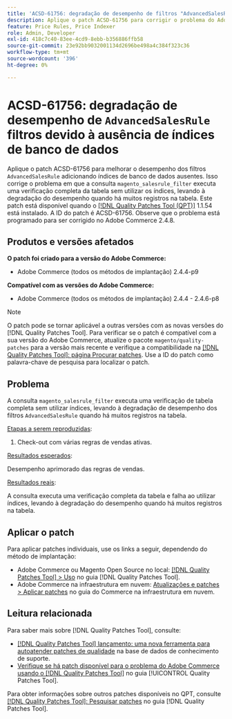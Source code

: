 ```yaml
---
title: 'ACSD-61756: degradação de desempenho de filtros "AdvancedSalesRule" devido à falta de índices de banco de dados'
description: Aplique o patch ACSD-61756 para corrigir o problema do Adobe Commerce em que a consulta "magento_salesrule_filter" executa uma verificação de tabela completa sem usar índices, resultando em degradação de desempenho ao manipular grandes volumes de registros. Este patch melhora o desempenho adicionando os índices de banco de dados ausentes para filtros "AdvancedSalesRule".
feature: Price Rules, Price Indexer
role: Admin, Developer
exl-id: 418c7c40-83ee-4cd9-8ebb-b356886ffb58
source-git-commit: 23e92bb9032001134d2696be498a4c384f323c36
workflow-type: tm+mt
source-wordcount: '396'
ht-degree: 0%

---
```


# ACSD-61756: degradação de desempenho de `AdvancedSalesRule` filtros devido à ausência de índices de banco de dados

Aplique o patch ACSD-61756 para melhorar o desempenho dos filtros `AdvancedSalesRule` adicionando índices de banco de dados ausentes. Isso corrige o problema em que a consulta `magento_salesrule_filter` executa uma verificação completa da tabela sem utilizar os índices, levando à degradação do desempenho quando há muitos registros na tabela. Este patch está disponível quando o [[!DNL Quality Patches Tool (QPT)]](https://experienceleague.adobe.com/en/docs/commerce-knowledge-base/kb/announcements/commerce-announcements/magento-quality-patches-released-new-tool-to-self-serve-quality-patches) 1.1.54 está instalado. A ID do patch é ACSD-61756. Observe que o problema está programado para ser corrigido no Adobe Commerce 2.4.8.

## Produtos e versões afetados

**O patch foi criado para a versão do Adobe Commerce:**

* Adobe Commerce (todos os métodos de implantação) 2.4.4-p9

**Compatível com as versões do Adobe Commerce:**

* Adobe Commerce (todos os métodos de implantação) 2.4.4 - 2.4.6-p8

>[!NOTE]
>
>O patch pode se tornar aplicável a outras versões com as novas versões do [!DNL Quality Patches Tool]. Para verificar se o patch é compatível com a sua versão do Adobe Commerce, atualize o pacote `magento/quality-patches` para a versão mais recente e verifique a compatibilidade na [[!DNL Quality Patches Tool]: página Procurar patches](https://experienceleague.adobe.com/tools/commerce-quality-patches/index.html). Use a ID do patch como palavra-chave de pesquisa para localizar o patch.

## Problema

A consulta `magento_salesrule_filter` executa uma verificação de tabela completa sem utilizar índices, levando à degradação de desempenho dos filtros `AdvancedSalesRule` quando há muitos registros na tabela.

<u>Etapas a serem reproduzidas</u>:

1. Check-out com várias regras de vendas ativas.

<u>Resultados esperados</u>:

Desempenho aprimorado das regras de vendas.

<u>Resultados reais</u>:

A consulta executa uma verificação completa da tabela e falha ao utilizar índices, levando à degradação do desempenho quando há muitos registros na tabela.

## Aplicar o patch

Para aplicar patches individuais, use os links a seguir, dependendo do método de implantação:

* Adobe Commerce ou Magento Open Source no local: [[!DNL Quality Patches Tool] > Uso](/help/tools/quality-patches-tool/usage.md) no guia [!DNL Quality Patches Tool].
* Adobe Commerce na infraestrutura em nuvem: [Atualizações e patches > Aplicar patches](https://experienceleague.adobe.com/docs/commerce-cloud-service/user-guide/develop/upgrade/apply-patches.html) no guia do Commerce na infraestrutura em nuvem.

## Leitura relacionada

Para saber mais sobre [!DNL Quality Patches Tool], consulte:

* [[!DNL Quality Patches Tool] lançamento: uma nova ferramenta para autoatender patches de qualidade](https://experienceleague.adobe.com/en/docs/commerce-knowledge-base/kb/announcements/commerce-announcements/magento-quality-patches-released-new-tool-to-self-serve-quality-patches) na base de dados de conhecimento de suporte.
* [Verifique se há patch disponível para o problema do Adobe Commerce usando o  [!DNL Quality Patches Tool]](/help/tools/quality-patches-tool/patches-available-in-qpt/check-patch-for-magento-issue-with-magento-quality-patches.md) no guia [!UICONTROL Quality Patches Tool].

Para obter informações sobre outros patches disponíveis no QPT, consulte [[!DNL Quality Patches Tool]: Pesquisar patches](https://experienceleague.adobe.com/tools/commerce-quality-patches/index.html) no guia [!DNL Quality Patches Tool].
